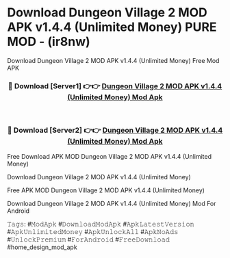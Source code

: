 # Download Dungeon Village 2 MOD APK v1.4.4 (Unlimited Money) PURE MOD - (ir8nw)
Download Dungeon Village 2 MOD APK v1.4.4 (Unlimited Money) Free Mod APK

<div align="center">
<h3>🔴 Download [Server1] 👉👉 <a href="https://apk-comot.site?title=Dungeon_Village_2_MOD_APK_v1.4.4_(Unlimited_Money)">Dungeon Village 2 MOD APK v1.4.4 (Unlimited Money) Mod Apk</a></h3><br>

<h3>🔴 Download [Server2] 👉👉 <a href="https://apk-comot.site?title=Dungeon_Village_2_MOD_APK_v1.4.4_(Unlimited_Money)">Dungeon Village 2 MOD APK v1.4.4 (Unlimited Money) Mod Apk</a></h3>
</div>


Free Download APK MOD Dungeon Village 2 MOD APK v1.4.4 (Unlimited Money)

Download Dungeon Village 2 MOD APK v1.4.4 (Unlimited Money) 

Free APK MOD Dungeon Village 2 MOD APK v1.4.4 (Unlimited Money) 

Download Dungeon Village 2 MOD APK v1.4.4 (Unlimited Money) Mod For Android

𝚃𝚊𝚐𝚜: #𝙼𝚘𝚍𝙰𝚙𝚔 #𝙳𝚘𝚠𝚗𝚕𝚘𝚊𝚍𝙼𝚘𝚍𝙰𝚙𝚔 #𝙰𝚙𝚔𝙻𝚊𝚝𝚎𝚜𝚝𝚅𝚎𝚛𝚜𝚒𝚘𝚗 #𝙰𝚙𝚔𝚄𝚗𝚕𝚒𝚖𝚒𝚝𝚎𝚍𝙼𝚘𝚗𝚎𝚢 #𝙰𝚙𝚔𝚄𝚗𝚕𝚘𝚌𝚔𝙰𝚕𝚕 #𝙰𝚙𝚔𝙽𝚘𝙰𝚍𝚜 #𝚄𝚗𝚕𝚘𝚌𝚔𝙿𝚛𝚎𝚖𝚒𝚞𝚖 #𝙵𝚘𝚛𝙰𝚗𝚍𝚛𝚘𝚒𝚍 #𝙵𝚛𝚎𝚎𝙳𝚘𝚠𝚗𝚕𝚘𝚊𝚍 #home_design_mod_apk